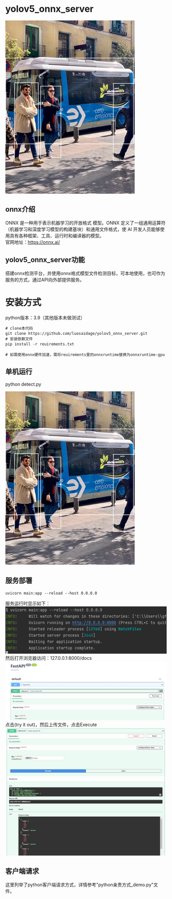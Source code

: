 # yolov5_onnx_server
![检测结果](img/img.jpg)

## onnx介绍
ONNX 是一种用于表示机器学习的开放格式 模型。ONNX 定义了一组通用运算符（机器学习和深度学习模型的构建基块）和通用文件格式，使 AI 开发人员能够使用具有各种框架、工具、运行时和编译器的模型。  
官网地址：https://onnx.ai/
## yolov5_onnx_server功能
搭建onnx检测平台，并使用onnx格式模型文件检测目标，可本地使用，也可作为服务的方式，通过API向外部提供服务。

# 安装方式 
python版本：3.9（其他版本未做测试）
```
# clone本代码
git clone https://github.com/luosaidage/yolov5_onnx_server.git
# 安装依赖文件
pip install -r reuirements.txt

# 如需使用onnx硬件加速，需将reuirements里的onnxruntime替换为onnxruntime-gpu
```
## 单机运行
python detect.py  

![检测结果](img/img.jpg)
## 服务部署
```
uvicorn main:app --reload --host 0.0.0.0
```
服务运行时显示如下：  
![img.png](img/img2.png)  
然后打开浏览器访问：127.0.0.1:8000/docs  
![img.png](img/img3.jpg)  
点击(try it out)，然后上传文件，点击Execute
![img.png](img/img4.jpg)  

## 客户端请求  
这里列举了python客户端请求方式，详情参考"python亲贵方式_demo.py"文件。